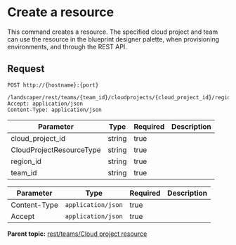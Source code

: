 # Create a resource

This command creates a resource. The specified cloud project and team can use the resource in the blueprint designer palette, when provisioning environments, and through the REST API.

## Request

```
POST http://{hostname}:{port}
  /landscaper/rest/teams/{team_id}/cloudprojects/{cloud_project_id}/regions/{region_id}/resources/{CloudProjectResourceType}
Accept: application/json
Content-Type: application/json

```

|Parameter|Type|Required|Description|
|---------|----|--------|-----------|
|cloud\_project\_id|string|true| |
|CloudProjectResourceType|string|true| |
|region\_id|string|true| |
|team\_id|string|true| |

|Parameter|Type|Required|Description|
|---------|----|--------|-----------|
|Content-Type|`application/json`|true| |
|Accept|`application/json`|true| |

**Parent topic:** [rest/teams/Cloud project resource](../../com.edt.api.doc/topics/rest_teams_team_id_cloudprojects_cloud_project_id.md)

